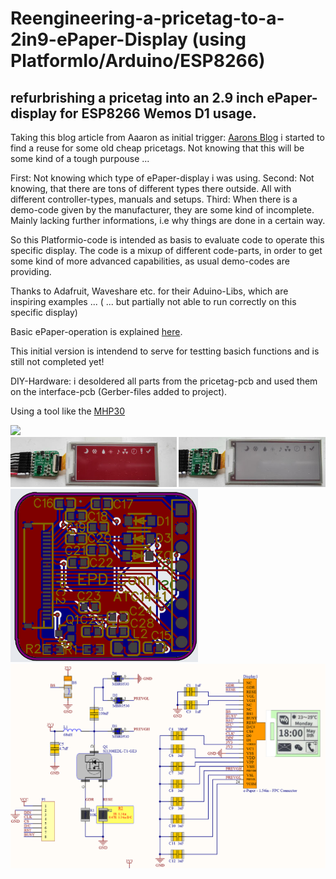 # Reengineering-a-pricetag-to-a-2in9-ePaper-Display (using PlatformIo/Arduino/ESP8266)
## refurbrishing a pricetag into an 2.9 inch ePaper-display for ESP8266 Wemos D1 usage. 

Taking this blog article from Aaaron as initial trigger: [Aarons Blog](http://atcnetz.blogspot.com/2019/02/ausgemusterete-elektronische-e-ink.html)
i started to find a reuse for some old cheap pricetags. Not knowing that this will be some kind of a tough purpouse ... 

First:  Not knowing which type of ePaper-display i was using. 
Second: Not knowing, that there are tons of different types there outside. All with different controller-types, manuals and setups.
Third:  When there is a demo-code given by the manufacturer, they are some kind of incomplete. Mainly lacking further informations, i.e why things are done in a certain way. 

So this Platformio-code is intended as basis to evaluate code to operate this specific display. 
The code is a mixup of different code-parts, in order to get some kind of more advanced capabilities, as usual demo-codes are providing. 

Thanks to Adafruit, Waveshare etc. for their Aduino-Libs, which are inspiring examples ...  ( ... but partially not able to run correctly on this specific display)

Basic ePaper-operation is explained [here](https://www.zephray.me/post/stm32_epd_calendar/).

This initial version is intendend to serve for testting basich functions and is still not completed yet! 

DIY-Hardware: i desoldered all parts from the pricetag-pcb and used them on the interface-pcb (Gerber-files added to project). 

Using a tool like the [MHP30](https://de.aliexpress.com/item/1005001800667409.html?gatewayAdapt=glo2deu)

<img src="pics/epaper_2.9-overview.png" width="800"/>

<img src="pics/b-w-r.png" width="800"/>

<img src="pics/EPD_Conn_ACT1441.png" width="300"/>

<img src="pics/overview_epd_interface_schematic.png" width="800"/>

